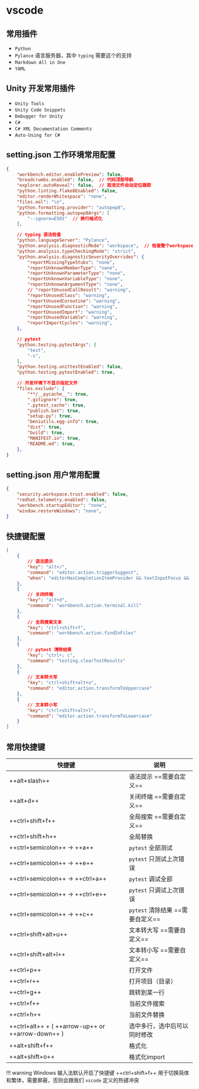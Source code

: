 # vscode

## 常用插件

- `Python` 
- `Pylance` 语言服务器，其中 `typing` 需要这个的支持
- `Markdown All in One`
- `YAML`

## Unity 开发常用插件

- `Unity Tools`
- `Unity Code Snippets`
- `Debugger for Unity`
- `C#`
- `C# XML Documentation Comments`
- `Auto-Using for C#`

## setting.json 工作环境常用配置

``` json
{
    "workbench.editor.enablePreview": false,
    "breadcrumbs.enabled": false,  // 代码顶部导航
    "explorer.autoReveal": false,  // 取消文件自动定位跟踪
    "python.linting.flake8Enabled": false,
    "editor.renderWhitespace": "none",
    "files.eol": "\n",    
    "python.formatting.provider": "autopep8",
    "python.formatting.autopep8Args": [
        "--ignore=E501"  // 换行格式化
    ],

    // typing 语法检查
    "python.languageServer": "Pylance",
    "python.analysis.diagnosticMode": "workspace",  // 检查整个workspace
    "python.analysis.typeCheckingMode": "strict",
    "python.analysis.diagnosticSeverityOverrides": {
        "reportMissingTypeStubs": "none",
        "reportUnknownMemberType": "none",
        "reportUnknownParameterType": "none",
        "reportUnknownVariableType": "none",
        "reportUnknownArgumentType": "none",
        // "reportUnusedCallResult": "warning",
        "reportUnusedClass": "warning",
        "reportUnusedCoroutine": "warning",
        "reportUnusedFunction": "warning",
        "reportUnusedImport": "warning",
        "reportUnusedVariable": "warning",
        "reportImportCycles": "warning",
    },

    // pytest
    "python.testing.pytestArgs": [
        "test",
        "-s",
    ],
    "python.testing.unittestEnabled": false,
    "python.testing.pytestEnabled": true,

    // 开发环境下不显示指定文件
    "files.exclude": {
        "**/__pycache__": true,
        ".gitignore": true,
        ".pytest_cache": true,
        "publish.bat": true,
        "setup.py": true,
        "beniutils.egg-info": true,
        "dist": true,
        "build": true,
        "MANIFEST.in": true,
        "README.md": true,
    },
}
```

## setting.json 用户常用配置

``` json
{
    "security.workspace.trust.enabled": false,
    "redhat.telemetry.enabled": false,
    "workbench.startupEditor": "none",
    "window.restoreWindows": "none",
}
```


## 快捷键配置

``` json
[
    {
        // 语法提示
        "key": "alt+/",
        "command": "editor.action.triggerSuggest",
        "when": "editorHasCompletionItemProvider && textInputFocus && !editorReadonly"
    },
    {
        // 关闭终端
        "key": "alt+d",
        "command": "workbench.action.terminal.kill"
    },
    {
        // 全局搜索文本
        "key": "ctrl+shift+f",
        "command": "workbench.action.findInFiles"
    },
    {
        // pytest 清除结果
        "key": "ctrl+; c",
        "command": "testing.clearTestResults"
    },
    {
        // 文本转大写
        "key": "ctrl+shift+alt+u",
        "command": "editor.action.transformToUppercase"
    },
    {
        // 文本转小写
        "key": "ctrl+shift+alt+l",
        "command": "editor.action.transformToLowercase"
    }
]
```


## 常用快捷键
  
| 快捷键                                            | 说明                                    |
| ------------------------------------------------- | --------------------------------------- |
| ++alt+slash++                                     | 语法提示                 ==需要自定义== |
| ++alt+d++                                         | 关闭终端                 ==需要自定义== |
| ++ctrl+shift+f++                                  | 全局搜索                 ==需要自定义== |
| ++ctrl+shift+h++                                  | 全局替换                                |
| ++ctrl+semicolon++ -> ++a++                       | `pytest` 全部测试                       |
| ++ctrl+semicolon++ -> ++e++                       | `pytest` 只测试上次错误                 |
| ++ctrl+semicolon++ -> ++ctrl+a++                  | `pytest` 调试全部                       |
| ++ctrl+semicolon++ -> ++ctrl+e++                  | `pytest` 只调试上次错误                 |
| ++ctrl+semicolon++ -> ++c++                       | `pytest` 清除结果        ==需要自定义== |
| ++ctrl+shift+alt+u++                              | 文本转大写               ==需要自定义== |
| ++ctrl+shift+alt+l++                              | 文本转小写               ==需要自定义== |
| ++ctrl+p++                                        | 打开文件                                |
| ++ctrl+r++                                        | 打开项目（目录）                        |
| ++ctrl+g++                                        | 跳转到某一行                            |
| ++ctrl+f++                                        | 当前文件搜索                            |
| ++ctrl+h++                                        | 当前文件替换                            |
| ++ctrl+alt++ + ( ++arrow-up++ or ++arrow-down++ ) | 选中多行，选中后可以同时修改            |
| ++alt+shift+f++                                   | 格式化                                  |
| ++alt+shift+o++                                   | 格式化import                            |

!!! warning
    Windows 输入法默认开启了快捷键 ++ctrl+shift+f++ 用于切换简体和繁体，需要屏蔽，否则会跟我们 `vscode` 定义的热键冲突